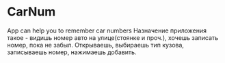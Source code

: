 # CarNum
App can help you to remember car numbers
Назначение приложения такое - видишь номер авто на улице(стоянке и проч.), хочешь записать номер, пока не забыл. Открываешь, выбираешь тип кузова, записываешь номер, нажимаешь добавить.  
